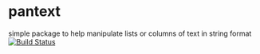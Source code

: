 # pantext
simple package to help manipulate lists or columns of text in string format<br>
[![Build Status](https://travis-ci.com/halmga/pantext.svg?branch=master)](https://travis-ci.com/halmga/pantext)
